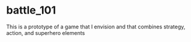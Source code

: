# battle_101
This is a prototype of a game that I envision and that combines strategy, action, and superhero elements 
